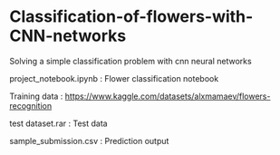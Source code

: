 # Classification-of-flowers-with-CNN-networks
Solving a simple classification problem with cnn neural networks 

project_notebook.ipynb : Flower classification notebook

Training data : https://www.kaggle.com/datasets/alxmamaev/flowers-recognition

test dataset.rar : Test data

sample_submission.csv : Prediction output
